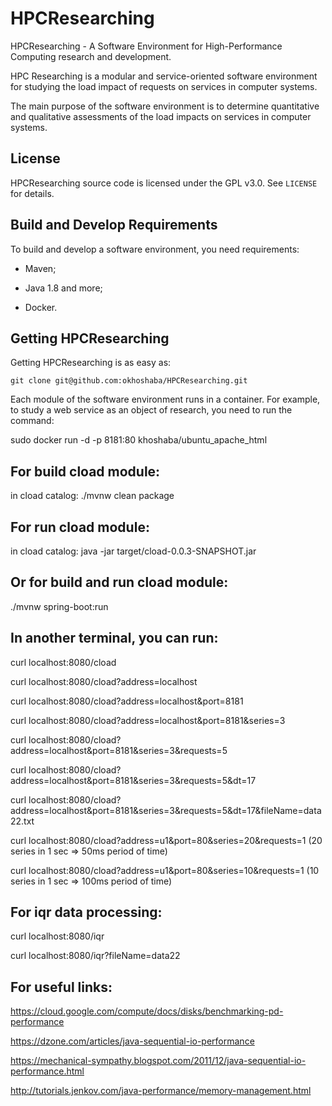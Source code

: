 # HPCResearching

HPCResearching - A Software Environment for High-Performance Computing research and development.

HPC Researching is a modular and service-oriented software environment for studying the load impact of requests on services in computer systems.

The main purpose of the software environment is to determine quantitative and qualitative assessments of the load impacts on services in computer systems.

License
-------

HPCResearching source code is licensed under the GPL v3.0. See `LICENSE` for details. 

Build and Develop Requirements    
------------------    
To build and develop a software environment, you need requirements:

- Maven;

- Java 1.8 and more;

- Docker.

 
Getting HPCResearching
-------
 
Getting HPCResearching is as easy as:
 
    git clone git@github.com:okhoshaba/HPCResearching.git

Each module of the software environment runs in a container. For example, to study a web service as an object of research, you need to run the command:

sudo docker run -d -p 8181:80 khoshaba/ubuntu_apache_html

For build cload module:
-------

in cload catalog:   ./mvnw clean package 

For run cload module:
-------

in cload catalog:   java -jar target/cload-0.0.3-SNAPSHOT.jar

Or for build and run cload module:
-------

./mvnw spring-boot:run

In another terminal, you can run:
-------

curl localhost:8080/cload

curl localhost:8080/cload?address=localhost

curl localhost:8080/cload?address=localhost\&port=8181

curl localhost:8080/cload?address=localhost\&port=8181\&series=3

curl localhost:8080/cload?address=localhost\&port=8181\&series=3\&requests=5

curl localhost:8080/cload?address=localhost\&port=8181\&series=3\&requests=5\&dt=17

curl localhost:8080/cload?address=localhost\&port=8181\&series=3\&requests=5\&dt=17\&fileName=data22.txt

curl localhost:8080/cload?address=u1\&port=80\&series=20\&requests=1
(20 series in 1 sec => 50ms period of time)

curl localhost:8080/cload?address=u1\&port=80\&series=10\&requests=1
(10 series in 1 sec => 100ms period of time)

For iqr data processing:
-------

curl localhost:8080/iqr

curl localhost:8080/iqr?fileName=data22

For useful links:
-------

https://cloud.google.com/compute/docs/disks/benchmarking-pd-performance

https://dzone.com/articles/java-sequential-io-performance

https://mechanical-sympathy.blogspot.com/2011/12/java-sequential-io-performance.html

http://tutorials.jenkov.com/java-performance/memory-management.html


